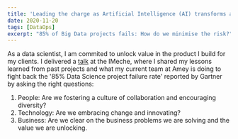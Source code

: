 ```yaml
---
title: 'Leading the charge as Artificial Intelligence (AI) transforms asset management'
date: 2020-11-20
tags: [DataOps]
excerpt: "85% of Big Data projects fails: How do we minimise the risk?"
---
```


As a data scientist, I am commited to unlock value in the product I build for my clients. I delivered a <a href="https://events.imeche.org/ViewEvent?code=SEM7012&utm_campaign=1971270_CE_SEM7012_Asset-Management-Reliability-for-a-Digital-Age_Email01_All&utm_medium=email&utm_source=dotdigital&dm_i=3X32,1691I,2YXU82,46430,1">talk</a> at the IMeche,
where I shared my lessons learned from past projects and what my current team at Amey is doing to fight back the '85% Data Science project failure rate' reported by Gartner by asking the right questions:

1. People: Are we fostering a culture of collaboration and encouraging diversity?
2. Technology: Are we embracing change and innovating?
3. Business: Are we clear on the business problems we are solving and the value we are unlocking.

